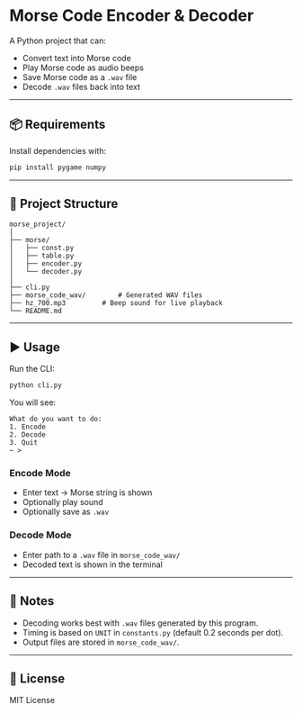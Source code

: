 # Morse Code Encoder & Decoder

A Python project that can:
- Convert text into Morse code
- Play Morse code as audio beeps
- Save Morse code as a `.wav` file
- Decode `.wav` files back into text

---

## 📦 Requirements
Install dependencies with:
```bash
pip install pygame numpy
```

---

## 📂 Project Structure
```
morse_project/
│
├── morse/
│   ├── const.py
│   ├── table.py
│   ├── encoder.py
│   └── decoder.py
│
├── cli.py
├── morse_code_wav/        # Generated WAV files
├── hz_700.mp3         # Beep sound for live playback
└── README.md
```

---

## ▶️ Usage
Run the CLI:
```bash
python cli.py
```

You will see:
```
What do you want to do:
1. Encode
2. Decode
3. Quit
~ >
```

### Encode Mode
- Enter text → Morse string is shown
- Optionally play sound
- Optionally save as `.wav`

### Decode Mode
- Enter path to a `.wav` file in `morse_code_wav/`
- Decoded text is shown in the terminal

---

## 📝 Notes
- Decoding works best with `.wav` files generated by this program.
- Timing is based on `UNIT` in `constants.py` (default 0.2 seconds per dot).
- Output files are stored in `morse_code_wav/`.

---

## 📜 License
MIT License

